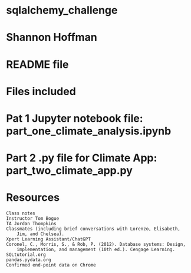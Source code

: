 # sqlalchemy_challenge
# Shannon Hoffman
# README file

# Files included
# Pat 1 Jupyter notebook file: part_one_climate_analysis.ipynb
# Part 2 .py file for Climate App: part_two_climate_app.py

# Resources
    Class notes
    Instructor Tom Bogue
    TA Jordan Thompkins
    Classmates (including brief conversations with Lorenzo, Elisabeth, 
        Jim, and Chelsea). 
    Xpert Learning Assistant/ChatGPT
    Coronel, C., Morris, S., & Rob, P. (2012). Database systems: Design, 
        implementation, and management (10th ed.). Cengage Learning.
    SQLtutorial.org
    pandas.pydata.org
    Confirmed end-point data on Chrome
